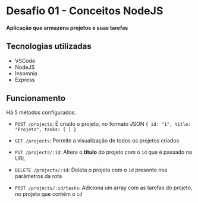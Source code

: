 <h1>Desafio 01 - Conceitos NodeJS</h1>
<h4>Aplicação que armazena projetos e suas tarefas</h4>

<h2>Tecnologias utilizadas</h2>
<ul>
  <li>VSCode</li>
  <li>NodeJS</li>
  <li>Insomnia</li>
  <li>Express</li>
 </ul>
 
 <h2>Funcionamento</h2>
 Há 5 métodos configurados:

- `POST /projects`: É criado o projeto, no formato JSON `{ id: "1", title: "Projeto", tasks: [ ] }`

- `GET /projects`: Permite a visualização de todos os projetos criados

- `PUT /projects/:id`: Altera o <b>título</b> do projeto com o `id` que é passado na URL

- `DELETE /projects/:id`: Deleta o projeto com o `id` presente nos parâmetros da rota

- `POST /projects/:id/tasks`: Adiciona um array com as tarefas do projeto, no projeto que contém o `id`

 
   

